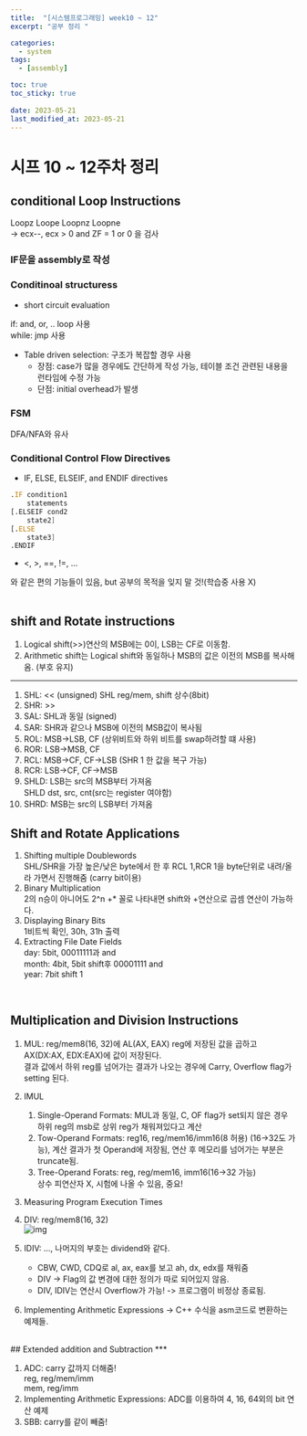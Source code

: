 ```yaml
---
title:  "[시스템프로그래밍] week10 ~ 12"
excerpt: "공부 정리 "

categories:
  - system
tags:
  - [assembly]

toc: true
toc_sticky: true
 
date: 2023-05-21
last_modified_at: 2023-05-21
---
```

# 시프 10 ~ 12주차 정리   
## conditional Loop Instructions
Loopz Loope Loopnz Loopne  
-> ecx--, ecx > 0 and ZF = 1 or 0 을 검사  
  
### IF문을 assembly로 작성

### Conditinoal structuress
- short circuit evaluation 

if: and, or, .. loop 사용  
while: jmp 사용  
- Table driven selection: 구조가 복잡할 경우 사용
    - 장점: case가 많을 경우에도 간단하게 작성 가능, 테이블 조건 관련된 내용을 런타임에 수정 가능
    - 단점: initial overhead가 발생

### FSM
DFA/NFA와 유사  

### Conditional Control Flow Directives
- IF, ELSE, ELSEIF, and ENDIF directives
```asm
.IF condition1
    statements
[.ELSEIF cond2
    state2]
[.ELSE
    state3]
.ENDIF
```
- <, >, ==, !=, ...  

와 같은 편의 기능들이 있음, but 공부의 목적을 잊지 말 것!(학습중 사용 X)  
<br>  

## shift and Rotate instructions
1. Logical shift(>>)연산의 MSB에는 0이, LSB는 CF로 이동함.
1. Arithmetic shift는 Logical shift와 동일하나 MSB의 값은 이전의 MSB를 복사해옴. (부호 유지)

***
1. SHL: << (unsigned)
SHL reg/mem, shift 상수(8bit)
1. SHR: >>  
1. SAL: SHL과 동일 (signed)
1. SAR: SHR과 같으나 MSB에 이전의 MSB값이 복사됨
1. ROL: MSB->LSB, CF (상위비트와 하위 비트를 swap하려할 떄 사용)
1. ROR: LSB->MSB, CF
1. RCL: MSB->CF, CF->LSB (SHR 1 한 값을 복구 가능)
1. RCR: LSB->CF, CF->MSB  
1. SHLD: LSB는 src의 MSB부터 가져옴  
SHLD dst, src, cnt(src는 register 여야함)  
1. SHRD: MSB는 src의 LSB부터 가져옴  

## Shift and Rotate Applications
1. Shifting multiple Doublewords  
SHL/SHR을 가장 높은/낮은 byte에서 한 후 RCL 1,RCR 1을 byte단위로 내려/올라 가면서 진행해줌 (carry bit이용)  
1. Binary Multiplication  
2의 n승이 아니어도 2^n +* 꼴로 나타내면 shift와 +연산으로 곱셈 연산이 가능하다.
1. Displaying Binary Bits  
1비트씩 확인, 30h, 31h 출력  
1. Extracting File Date Fields  
day: 5bit, 00011111과 and  
month: 4bit, 5bit shift후 00001111 and  
year: 7bit shift 1  
 
<br>  

##  Multiplication and Division Instructions
1. MUL: reg/mem8(16, 32)에 AL(AX, EAX) reg에 저장된 값을 곱하고 AX(DX:AX, EDX:EAX)에 값이 저장된다.  
결과 값에서 하위 reg를 넘어가는 결과가 나오는 경우에 Carry, Overflow flag가 setting 된다.  
1. IMUL  
    1. Single-Operand Formats: MUL과 동일, C, OF flag가 set되지 않은 경우 하위 reg의 msb로 상위 reg가 채워져있다고 계산
    1. Tow-Operand Formats: reg16, reg/mem16/imm16(8 허용) (16->32도 가능), 계산 결과가 첫 Operand에 저장됨, 연산 후 메모리를 넘어가는 부분은 truncate됨.  
    1. Tree-Operand Forats: reg, reg/mem16, imm16(16->32 가능)  
상수 피연산자 X, 시험에 나올 수 있음, 중요!  

1. Measuring Program Execution Times  
1. DIV: reg/mem8(16, 32)  
![img](12_1.png)  
1. IDIV: ..., 나머지의 부호는 dividend와 같다.    
    - CBW, CWD, CDQ로 al, ax, eax를 보고 ah, dx, edx를 채워줌  
    - DIV -> Flag의 값 변경에 대한 정의가 따로 되어있지 않음.  
    - DIV, IDIV는 연산시 Overflow가 가능! -> 프로그램이 비정상 종료됨.  
1. Implementing Arithmetic Expressions
-> C++ 수식을 asm코드로 변환하는 예제들.  
<br>  
## Extended addition and Subtraction
***

1. ADC: carry 값까지 더해줌!  
reg, reg/mem/imm  
mem, reg/imm
1. Implementing Arithmetic Expressions: ADC를 이용하여 4, 16, 64외의 bit 연산 예제  
1. SBB: carry를 같이 빼줌!
